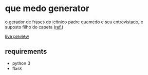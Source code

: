# que medo generator

o gerador de frases do icônico padre quemedo e seu entrevistado, o suposto filho do capeta ([ref.](https://www.youtube.com/watch?v=Qy0KqEs2TwY))


[live preview](https://quemedo-generator.herokuapp.com)


## requirements
* python 3
* flask